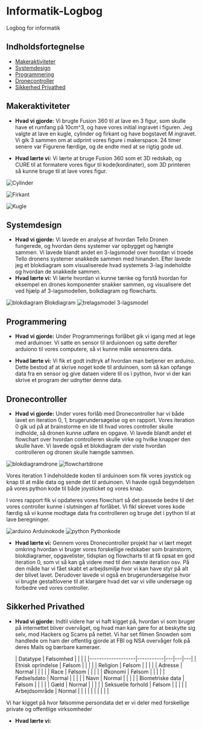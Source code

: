 # Informatik-Logbog
Logbog for informatik

## Indholdsfortegnelse
* [Makeraktiviteter](#Makeraktiviteter)
* [Systemdesign](#Systemdesign)
* [Programmering](#Programmering)
* [Dronecontroller](#Dronecontroller)
* [Sikkerhed Privathed](#Sikkerhed-Privathed)


## Makeraktiviteter
  * __Hvad vi gjorde:__ 
  Vi brugte Fusion 360 til at lave en 3 figur, som skulle have et rumfang på 10cm^3, og have vores initial ingravet i figuren. Jeg valgte at lave en kugle, cylinder og firkant     og have bogstavet M ingravet. Vi gik 3 sammen om at udprint vores figure i makerspace. 24 timer senere var Figurene færdige, og de endte med at se rigtig gode ud. 
 
  * __Hvad lærte vi:__ 
  Vi lærte at bruge Fusion 360 som et 3D redskab, og CURE til at formatere vores figur til kode(kordinater), som 3D printeren så kunne bruge til at lave vores figur.
 
  ![Cylinder](/images/Cylinder.png)
  
  ![Firkant](/images/Firkant.png)
  
  ![Kugle](/images/Kugle.png)
  

## Systemdesign
  * __Hvad vi gjorde:__ 
  Vi lavede en analyse af hvordan Tello Dronen fungerede, og hvordan dens systemer var opbygget og hængte sammen. Vi lavede blandt andet en 3-lagsmodel over hvordan vi troede     Tello dronens systemer snakkede sammen med hinanden. Efter lavede jeg et blokdiagram som visualiserede hvad systemets 3-lag indeholdte og hvordan de snakkede sammen.
  * __Hvad lærte vi:__
  Vi lærte hvordan vi kunne tænke og forstå hvordan for eksempel en drones komponenter snakker sammen, og visualisere det ved hjælp af 3-lagsmodellen, bolkdiagram og flowcharts.
  
  ![blokdiagram](/images/blokdiagram.png)
  Blokdiagram
  ![trelagsmodel](/images/trelagsmodel.jpg)
  3-lagsmodel
  
## Programmering
   * __Hvad vi gjorde:__
   Under Programmerings forlåbet gik vi igang med at lege med arduinoer. Vi satte en sensor til arduionoen og satte derefter arduiono til vores computere, så vi kunne måle          sensorens data.
   
   * __Hvad lærte vi:__
   Vi fik et godt indtryk af hvordan man betjener en arduino. Dette bestod af at skrive noget kode til arduinoen, som så kan opfange data fra en sensor og give dataen videre til    os i python, hvor vi der kan skrive et program der udnytter denne data.
   
   
## Dronecontroller
  * __Hvad vi gjorde:__ 
  Under vores forlåb med Dronecontroller har vi både lavet en iteration 0, 1, brugerundersøgelse og en rapport. Vores iteration 0 gik ud på at brainstorme en ide til hvad vores   controller skulle indholde, så dronen kunne udføre en opgave. Vi lavede blandt andet et flowchart over hvordan controlleren skulle virke og hvilke knapper den skulle have. Vi   lavede også et blokdiagram der viste hvordan controlleren og dronen skulle hængde sammen.
 
 ![blokdiagramdrone](/images/blokdiagramdrone.png)
 ![flowchartdrone](/images/flowchartdrone.png)
 
 Vores iteration 1 indeholdede koden til arduinoen som fik vores joystick og knap til at måle data og sende det til arduinoen. Vi havde også begyndelsen på vores python kode til   både joysticket og vores knap.
 
  I vores rapport fik vi opdateres vores flowchart så det passede bedre til det vores controller kunne i slutningen af forlåbet. Vi fikl skrevet vores kode færdig så vi kunne     modtage data fra controlleren og bruge det i python til at lave beregninger.
  
  ![arduino](/images/arduino.png)
  Arduinokode
  ![python](/images/python.png)
  Pythonkode

  * __Hvad lærte vi:__
  Gennem vores Dronecontroller projekt har vi lært meget omkring hvordan vi bruger vores forskellige redskaber som brainstorm, blokdiagramer, opgavelister, tidsplan og             flowcharts til at få opsat en god iteration 0, som vi så kan gå videre med til den næste iteration osv. På den måde har vi fået skabt et arbejdsmiljø hvor vi kan have styr på   alt der blivet lavet.
  Derudover lavede vi også en brugerundersøgelse hvor vi brugte gestaltlovene til at klargøre hvad det var vi ville undersøge og forbedre ved vores controller.
  
  
## Sikkerhed Privathed
  * __Hvad vi gjorde:__ Indtil videre har vi haft kigget på, hvordan vi som bruger på internettet bliver overvåget, og hvad man kan gøre for at beskytte sig selv, mod Hackers og    Scams på nettet. Vi har set filmen Snowden som handlede om ham der offentlig gjorde at FBI og NSA overvåger folk på deres Mails og bærbare kameraer.
  
  
    | Datatype          | Følsomhed |   |   |   |
|-------------------|-----------|---|---|---|
| Etnisk oprindelse | Følsom    |   |   |   |
| Religion          | Følsom    |   |   |   |
| Adresse           | Normal    |   |   |   |
| Race              | Følsom    |   |   |   |
| Økonomi           | Følsom    |   |   |   |
| Fødselsdato       | Normal    |   |   |   |
| Navn              | Normal    |   |   |   |
| Biometriske data  | Følsom    |   |   |   |
| Gæld              | Normal    |   |   |   |
| Seksuelle forhold | Følsom    |   |   |   |
| Arbejdsområde     | Normal    |   |   |   |
|                   |           |   |   |   |

  Vi har kigget på hvor følsomme persondata det er vi deler med forskellige private og offentlige virksomheder
  
  * __Hvad lærte vi:__ 
  
